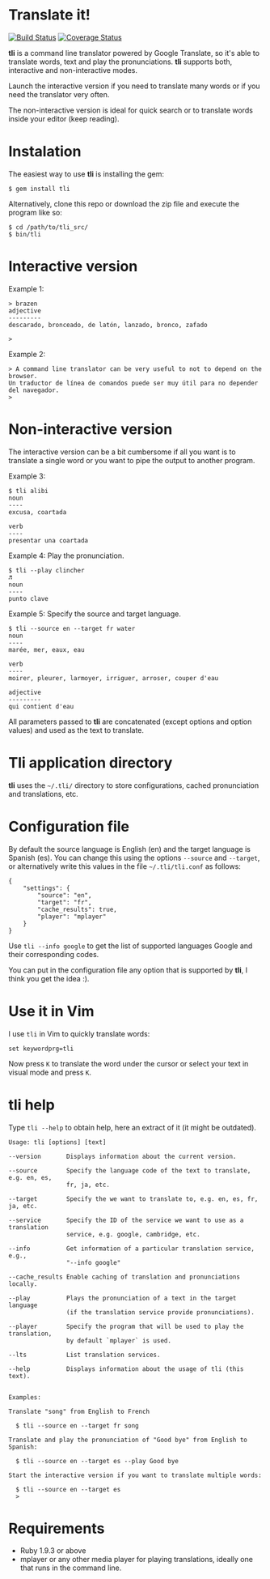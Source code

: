 Translate it!
=============
[![Build Status](https://travis-ci.org/rendon/tli.svg?branch=master)](https://travis-ci.org/rendon/tli) [![Coverage Status](https://coveralls.io/repos/rendon/tli/badge.svg)](https://coveralls.io/r/rendon/tli)

**tli** is a  command line translator powered by Google Translate, so it's able to translate words, text and play the pronunciations. **tli** supports both, interactive and non-interactive modes.

Launch the interactive version if you need to translate many words or if you need the translator very often.

The non-interactive version is ideal for quick search or to translate words inside your editor (keep reading).

Instalation
===========
The easiest way to use **tli** is installing the gem:

    $ gem install tli

Alternatively, clone this repo or download the zip file and execute the program like so:

    $ cd /path/to/tli_src/
    $ bin/tli

Interactive version
===================
Example 1:

    > brazen
    adjective
    ---------
    descarado, bronceado, de latón, lanzado, bronco, zafado

    >

Example 2:

    > A command line translator can be very useful to not to depend on the browser.
    Un traductor de línea de comandos puede ser muy útil para no depender del navegador.
    >

Non-interactive version
=======================
The interactive version can be a bit cumbersome if all you want is to translate a single word or you want to pipe the output to another program.

Example 3:

    $ tli alibi
    noun
    ----
    excusa, coartada

    verb
    ----
    presentar una coartada

Example 4: Play the pronunciation.

    $ tli --play clincher
    ♬
    noun
    ----
    punto clave

Example 5: Specify the source and target language.

    $ tli --source en --target fr water
    noun
    ----
    marée, mer, eaux, eau

    verb
    ----
    moirer, pleurer, larmoyer, irriguer, arroser, couper d'eau

    adjective
    ---------
    qui contient d'eau

All parameters passed to **tli** are concatenated (except options and option values) and used as the text to translate.

Tli application directory
=========================
**tli** uses the `~/.tli/` directory to store configurations, cached pronunciation and translations, etc.

Configuration file
==================
By default the source language is English (en) and the target language is Spanish (es). You can change this using the options `--source` and `--target`, or alternatively write this values in the file `~/.tli/tli.conf` as follows:

    {
        "settings": {
            "source": "en", 
            "target": "fr",
            "cache_results": true,
            "player": "mplayer"
        }
    }

Use `tli --info google` to get the list of supported languages Google and their corresponding codes.

You can put in the configuration file any option that is supported by **tli**, I think you get the idea :).

Use it in Vim
=============
I use `tli` in Vim to quickly translate words:

    set keywordprg=tli

Now press `K` to translate the word under the cursor or select your text in visual mode and press `K`.

tli help
=======
Type `tli --help` to obtain help, here an extract of it (it might be outdated).

    Usage: tli [options] [text]

    --version       Displays information about the current version.

    --source        Specify the language code of the text to translate, e.g. en, es,
                    fr, ja, etc.

    --target        Specify the we want to translate to, e.g. en, es, fr, ja, etc.

    --service       Specify the ID of the service we want to use as a translation
                    service, e.g. google, cambridge, etc.

    --info          Get information of a particular translation service, e.g.,
                    "--info google"

    --cache_results Enable caching of translation and pronunciations locally.

    --play          Plays the pronunciation of a text in the target language
                    (if the translation service provide pronunciations).

    --player        Specify the program that will be used to play the translation,
                    by default `mplayer` is used.

    --lts           List translation services.

    --help          Displays information about the usage of tli (this text).


    Examples:

    Translate "song" from English to French

      $ tli --source en --target fr song

    Translate and play the pronunciation of "Good bye" from English to Spanish:

      $ tli --source en --target es --play Good bye

    Start the interactive version if you want to translate multiple words:

      $ tli --source en --target es
      > 

Requirements
============
- Ruby 1.9.3 or above
- mplayer or any other media player for playing translations, ideally one that runs in the command line.

